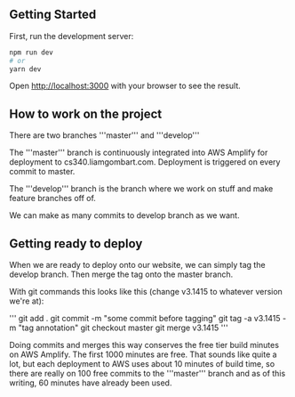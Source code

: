 ## Getting Started

First, run the development server:

```bash
npm run dev
# or
yarn dev
```

Open [http://localhost:3000](http://localhost:3000) with your browser to see the result.


## How to work on the project

There are two branches '''master''' and '''develop'''

The '''master''' branch is continuously integrated into AWS Amplify for deployment to cs340.liamgombart.com.  Deployment is triggered on every commit to master.

The '''develop''' branch is the branch where we work on stuff and make feature branches off of.

We can make as many commits to develop branch as we want.

## Getting ready to deploy

When we are ready to deploy onto our website, we can simply tag the develop branch.  Then merge the tag onto the master branch.

With git commands this looks like this (change v3.1415 to whatever version we're at):

'''
git add .
git commit -m "some commit before tagging"
git tag -a v3.1415 -m "tag annotation"
git checkout master
git merge v3.1415
'''


Doing commits and merges this way conserves the free tier build minutes on AWS Amplify.  The first 1000 minutes are free.  That sounds like quite a lot, but each deployment to AWS uses about 10 minutes of build time, so there are really on 100 free commits to the '''master''' branch and as of this writing, 60 minutes have already been used.